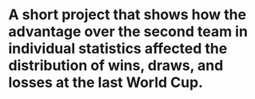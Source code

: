 # A short project that shows how the advantage over the second team in individual statistics affected the distribution of wins, draws, and losses at the last World Cup.
